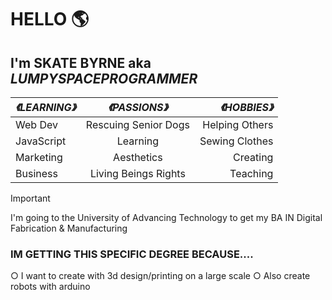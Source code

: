 # HELLO 🌎 
## I'm SKATE BYRNE aka *LUMPYSPACEPROGRAMMER*

| *《LEARNING》*     | *《PASSIONS》*    | *《HOBBIES》*|
| ------------- |:-------------:| -----:|
| Web Dev     | Rescuing Senior Dogs | Helping Others |
| JavaScript  | Learning  |   Sewing Clothes |
| Marketing | Aesthetics     |    Creating |
| Business  |  Living Beings Rights     | Teaching |


> [!IMPORTANT]  
> I'm going to the University of Advancing Technology to get my BA IN Digital Fabrication & Manufacturing

### IM GETTING THIS SPECIFIC DEGREE BECAUSE....
○ I want to create with 3d design/printing on a large scale
○ Also create robots with arduino
















































